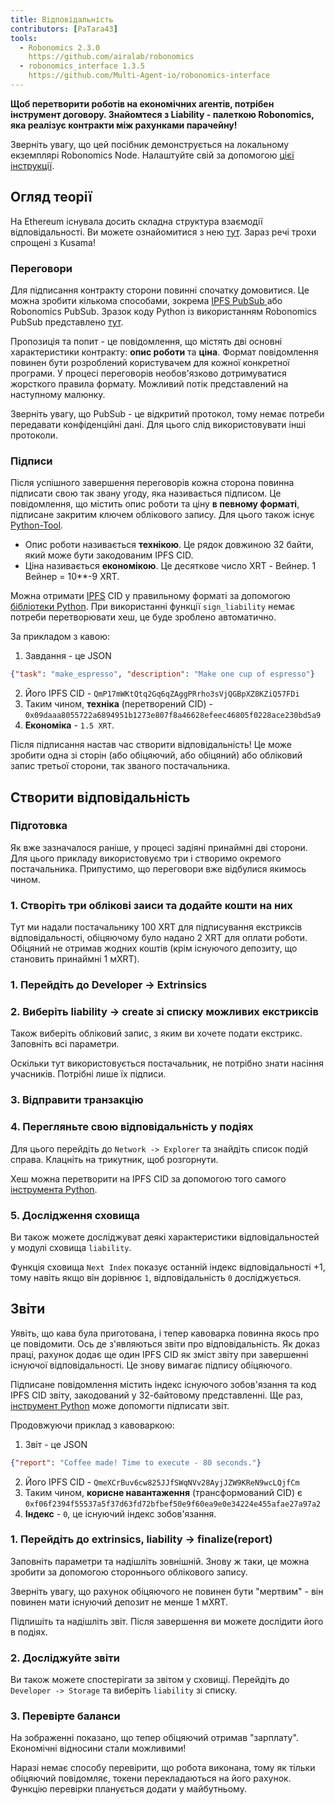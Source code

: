 ```yaml
---
title: Відповідальність
contributors: [PaTara43]
tools:   
  - Robonomics 2.3.0
    https://github.com/airalab/robonomics
  - robonomics_interface 1.3.5
    https://github.com/Multi-Agent-io/robonomics-interface
---
```


**Щоб перетворити роботів на економічних агентів, потрібен інструмент договору. Знайомтеся з Liability - палеткою Robonomics, яка реалізує контракти між рахунками парачейну!**

<robo-wiki-note type="warning" title="Dev Node">

  Зверніть увагу, що цей посібник демонструється на локальному екземплярі Robonomics Node. Налаштуйте свій за допомогою [цієї інструкції](/docs/run-dev-node).

</robo-wiki-note>

## Огляд теорії

На Ethereum існувала досить складна структура взаємодії відповідальності. Ви можете ознайомитися з нею [тут](/docs/robonomics-how-it-works). Зараз речі трохи спрощені з Kusama!

### Переговори

Для підписання контракту сторони повинні спочатку домовитися. Це можна зробити кількома способами, зокрема [IPFS PubSub ](https://blog.ipfs.tech/25-pubsub/) або Robonomics PubSub. Зразок коду Python із використанням Robonomics PubSub представлено [тут](https://multi-agent-io.github.io/robonomics-interface/usage.html#pubsub). 

Пропозиція та попит - це повідомлення, що містять дві основні характеристики контракту: **опис роботи** та **ціна**. Формат повідомлення повинен бути розроблений користувачем для кожної конкретної програми. У процесі переговорів необов'язково дотримуватися жорсткого правила формату. Можливий потік представлений на наступному малюнку.

<robo-wiki-picture src="liability/negotiations.jpg" />

<robo-wiki-note type="warning" title="PubSub">

  Зверніть увагу, що PubSub - це відкритий протокол, тому немає потреби передавати конфіденційні дані. Для цього слід використовувати інші протоколи.

</robo-wiki-note>


### Підписи

Після успішного завершення переговорів кожна сторона повинна підписати свою так звану угоду, яка називається підписом. Це повідомлення, що містить опис роботи та ціну **в певному форматі**, підписане закритим ключем облікового запису. Для цього також існує [Python-Tool](https://multi-agent-io.github.io/robonomics-interface/modules.html#robonomicsinterface.Liability.sign_liability).
 - Опис роботи називається **технікою**. Це рядок довжиною 32 байти, який може бути закодованим IPFS CID.
 - Ціна називається **економікою**. Це десяткове число XRT - Вейнер. 1 Вейнер = 10**-9 XRT.

<robo-wiki-note type="note" title="32 bytes">

  Можна отримати [IPFS](https://ipfs.tech/) CID у правильному форматі за допомогою [бібліотеки Python](https://multi-agent-io.github.io/robonomics-interface/modules.html#robonomicsinterface.utils.ipfs_qm_hash_to_32_bytes).
  При використанні функції `sign_liability` немає потреби перетворювати хеш, це буде зроблено автоматично.

</robo-wiki-note>

За прикладом з кавою:

1. Завдання - це JSON
```json
{"task": "make_espresso", "description": "Make one cup of espresso"}
```
2. Його IPFS CID - `QmP17mWKtQtq2Gq6qZAggPRrho3sVjQGBpXZ8KZiQ57FDi`
3. Таким чином, **техніка** (перетворений CID) - `0x09daaa8055722a6894951b1273e807f8a46628efeec46805f0228ace230bd5a9` 
4. **Економіка** - `1.5 XRT`.

Після підписання настав час створити відповідальність! Це може зробити одна зі сторін (або обіцяючий, або обіцяний) або обліковий запис третьої сторони, так званого постачальника.

## Створити відповідальність

### Підготовка

Як вже зазначалося раніше, у процесі задіяні принаймні дві сторони. Для цього прикладу використовуємо три і створимо окремого постачальника. Припустимо, що переговори вже відбулися якимось чином.

### 1. Створіть три облікові заиси та додайте кошти на них

<robo-wiki-picture src="liability/balances.jpg" />

Тут ми надали постачальнику 100 XRT для підписування екстриксів відповідальності, обіцяючому було надано 2 XRT для оплати роботи.
Обіцяний не отримав жодних коштів (крім існуючого депозиту, що становить принаймні 1 мXRT).

### 1. Перейдіть до Developer -> Extrinsics

<robo-wiki-picture src="liability/extrinsics.jpg" />

### 2. Виберіть liability -> create зі списку можливих екстриксів

Також виберіть обліковий запис, з яким ви хочете подати екстрикс. Заповніть всі параметри.

<robo-wiki-picture src="liability/create.jpg" />

<robo-wiki-note type="note" title="Signatures">

  Оскільки тут використовується постачальник, не потрібно знати насіння учасників. Потрібні лише їх підписи.

</robo-wiki-note>

### 3. Відправити транзакцію

<robo-wiki-picture src="liability/submit.jpg" />

### 4. Перегляньте свою відповідальність у подіях

Для цього перейдіть до `Network -> Explorer` та знайдіть список подій справа. Клацніть на трикутник, щоб розгорнути.

<robo-wiki-picture src="liability/new-liability.jpg" />

<robo-wiki-note type="note" title="Hash">

  Хеш можна перетворити на IPFS CID за допомогою того самого [інструмента Python](https://multi-agent-io.github.io/robonomics-interface/modules.html#robonomicsinterface.utils.ipfs_32_bytes_to_qm_hash).

</robo-wiki-note>

### 5. Дослідження сховища

Ви також можете досліджуват деякі характеристики відповідальностей у модулі сховища `liability`.

<robo-wiki-picture src="liability/storage-liability.jpg" />

<robo-wiki-note type="note" title="Next Index">

  Функція сховища `Next Index` показує останній індекс відповідальності +1, тому навіть якщо він дорівнює `1`, відповідальність `0` досліджується.

</robo-wiki-note>

## Звіти

Уявіть, що кава була приготована, і тепер кавоварка повинна якось про це повідомити. Ось де з'являються звіти про відповідальність. Як доказ праці, рахунок додає ще один IPFS CID як зміст звіту при завершенні існуючої відповідальності. Це знову вимагає підпису обіцяючого.

<robo-wiki-note type="note" title="Report signature">

  Підписане повідомлення містить індекс існуючого зобов'язання та код IPFS CID звіту, закодований у 32-байтовому представленні. Ще раз, [інструмент Python](https://multi-agent-io.github.io/robonomics-interface/modules.html#robonomicsinterface.Liability.sign_report) може допомогти підписати звіт.

</robo-wiki-note>

Продовжуючи приклад з кавоваркою:

1. Звіт - це JSON
```json
{"report": "Coffee made! Time to execute - 80 seconds."}
```
2. Його IPFS CID - `QmeXCrBuv6cw825JJfSWqNVv28AyjJZW9KReN9wcLQjfCm`
3. Таким чином, **корисне навантаження** (трансформований CID) є `0xf06f2394f55537a5f37d63fd72bfbef50e9f60ea9e0e34224e455afae27a97a2`
4. **Індекс** - `0`, це існуючий індекс зобов'язання.

### 1. Перейдіть до extrinsics, liability -> finalize(report)

Заповніть параметри та надішліть зовнішній. Знову ж таки, це можна зробити за допомогою стороннього облікового запису.

<robo-wiki-picture src="liability/report.jpg" />

<robo-wiki-note type="warning" title="Existential deposit">

  Зверніть увагу, що рахунок обіцяючого не повинен бути "мертвим" - він повинен мати існуючий депозит не менше 1 мXRT.

</robo-wiki-note>

Підпишіть та надішліть звіт. Після завершення ви можете дослідити його в подіях.

<robo-wiki-picture src="liability/new-report.jpg" />

### 2. Досліджуйте звіти

Ви також можете спостерігати за звітом у сховищі. Перейдіть до `Developer -> Storage` та виберіть `liability` зі списку.

<robo-wiki-picture src="liability/storage-report.jpg" />

### 3. Перевірте баланси

На зображенні показано, що тепер обіцяючий отримав "зарплату". Економічні відносини стали можливими!

<robo-wiki-picture src="liability/balances-2.jpg" />


<robo-wiki-note type="note" title="Verifying">

  Наразі немає способу перевірити, що робота виконана, тому як тільки обіцяючий повідомляє, токени перекладаються на його рахунок. 
  Функцію перевірки планується додати у майбутньому.

</robo-wiki-note>